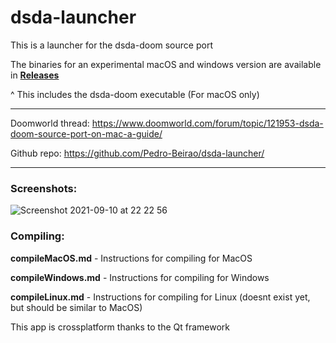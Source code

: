 # dsda-launcher
This is a launcher for the dsda-doom source port

The binaries for an experimental macOS and windows version are available in [**Releases**](https://github.com/Pedro-Beirao/dsda-launcher/releases)

^ This includes the dsda-doom executable (For macOS only)

___

Doomworld thread: https://www.doomworld.com/forum/topic/121953-dsda-doom-source-port-on-mac-a-guide/

Github repo: https://github.com/Pedro-Beirao/dsda-launcher/
___

### Screenshots:

![Screenshot 2021-09-10 at 22 22 56](https://user-images.githubusercontent.com/82064173/132919240-a6e51ac9-3863-4114-bee5-410d60f17ab7.jpg)


### Compiling:

**compileMacOS.md** - Instructions for compiling for MacOS

**compileWindows.md** - Instructions for compiling for Windows

**compileLinux.md** - Instructions for compiling for Linux (doesnt exist yet, but should be similar to MacOS)

This app is crossplatform thanks to the Qt framework
